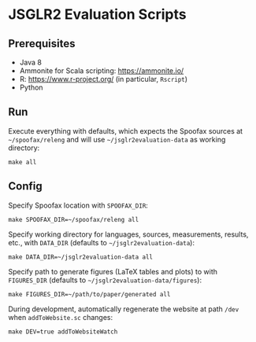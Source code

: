 # JSGLR2 Evaluation Scripts

## Prerequisites

 - Java 8
 - Ammonite for Scala scripting: https://ammonite.io/
 - R: https://www.r-project.org/ (in particular, `Rscript`)
 - Python

## Run

Execute everything with defaults, which expects the Spoofax sources at `~/spoofax/releng` and will use `~/jsglr2evaluation-data` as working directory:

```
make all
```

## Config

Specify Spoofax location with `SPOOFAX_DIR`:

```
make SPOOFAX_DIR=~/spoofax/releng all
```

Specify working directory for languages, sources, measurements, results, etc., with `DATA_DIR` (defaults to `~/jsglr2evaluation-data`):

```
make DATA_DIR=~/jsglr2evaluation-data all
```

Specify path to generate figures (LaTeX tables and plots) to with `FIGURES_DIR` (defaults to `~/jsglr2evaluation-data/figures`):

```
make FIGURES_DIR=~/path/to/paper/generated all
```

During development, automatically regenerate the website at path `/dev` when `addToWebsite.sc` changes:

```
make DEV=true addToWebsiteWatch
```

